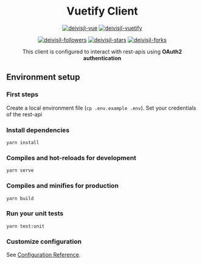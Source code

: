 <h1 align="center">
   Vuetify Client
</h1>
<p align="center">
    <a href="https://vuejs.org/"><img src="https://img.shields.io/badge/vue-v2-success?style=flat-square&logo=Vue.js" alt="deivisjl-vue"/></a>
    <a href="https://vuetifyjs.com/en/"><img src="https://img.shields.io/badge/vuetify-v2.6-success?style=flat-square&logo=Vuetify&logoColor=%231867C0" alt="deivisjl-vuetify"/></a>
</p>
<p align="center">
    <a href="#"><img src="https://img.shields.io/github/followers/deivisjl?style=social" alt="deivisjl-followers"/></a>
    <a href="#"><img src="https://img.shields.io/github/stars/deivisjl/vuetify-client?style=social" alt="deivisjl-stars"/></a>
    <a href="#"><img src="https://img.shields.io/github/forks/deivisjl/vuetify-client?style=social" alt="deivisjl-forks"/></a>
</p>

<p align="center">
This client is configured to interact with rest-apis using <strong>OAuth2 authentication</strong>
</p>

## Environment setup

### First steps
Create a local environment file (`cp .env.example .env`). Set your credentials of the rest-api
### Install dependencies
```
yarn install
```

### Compiles and hot-reloads for development
```
yarn serve
```

### Compiles and minifies for production
```
yarn build
```

### Run your unit tests
```
yarn test:unit
```

### Customize configuration
See [Configuration Reference](https://cli.vuejs.org/config/).
